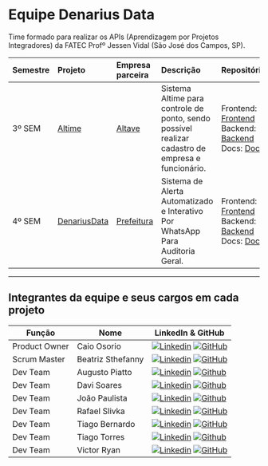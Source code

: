 # Equipe Denarius Data

Time formado para realizar os APIs (Aprendizagem por Projetos Integradores) da FATEC Profº Jessen Vidal (São José dos Campos, SP).

<div align="center">

| Semestre | Projeto                                                                  | Empresa parceira                               | Descrição                                                                                                                                                                                                             | Repositórios                                                                                                                                                                                                                                                                                                                                                                                                                                                                                                                                                       |
| :------- | :----------------------------------------------------------------------- | :--------------------------------------------- | :-------------------------------------------------------------------------------------------------------------------------------------------------------------------------------------------------------------------- | :----------------------------------------------------------------------------------------------------------------------------------------------------------------------------------------------------------------------------------------------------------------------------------------------------------------------------------------------------------------------------------------------------------------------------------------------------------------------------------------------------------------------------------------------------------------- |
| 3º SEM   | [Altime](https://github.com/DenariusData/API-3SEM)                      | [Altave](https://altave.com.br/nossa-historia/)             | Sistema Altime para controle de ponto, sendo possível realizar cadastro de empresa e funcionário. | Frontend: <a href="https://github.com/DenariusData/DenariusData-Front/tree/main">Frontend</a> <br> Backend: <a href="https://github.com/DenariusData/DenariusData-Back/tree/main">Backend</a> <br> Docs: <a href="https://github.com/DenariusData/DenariusData-docs/tree/main">Docs</a> |
| 4º SEM   | [DenariusData](https://github.com/DenariusData/API-4SEM)           |  [Prefeitura](https://www.sjc.sp.gov.br/)                                                                      | Sistema de Alerta Automatizado e Interativo Por WhatsApp Para Auditoria Geral.                       |Frontend: <a href="https://github.com/DenariusData/API-4SEM-FRONTEND/tree/7c1a9b23f92f60d9688347a1c04a4177cdeef7e7">Frontend</a> <br> Backend: <a href="https://github.com/DenariusData/API-4SEM-BACKEND/tree/c697dede161cffd941ea834ba804afac023a163f">Backend</a> <br> Docs: <a href="https://github.com/DenariusData/API-4SEM/tree/main/docs">Docs</a> |
</div>

---

## Integrantes da equipe e seus cargos em cada projeto

<div align="left">

|    Função     | Nome                  | LinkedIn & GitHub |
|---------------|-----------------------|-------------------|
| Product Owner | Caio Osorio           | [![Linkedin](https://img.shields.io/badge/Linkedin-blue?logo=Linkedin&logoColor=white)](https://www.linkedin.com/in/caio-o-a67224200/) [![GitHub](https://img.shields.io/badge/GitHub-111217?logo=github&logoColor=white)](https://github.com/User-Business) |
| Scrum Master  | Beatriz Sthefanny     | [![Linkedin](https://img.shields.io/badge/Linkedin-blue?logo=Linkedin&logoColor=white)](https://www.linkedin.com/in/beatriz-santos-0b6773220/) [![GitHub](https://img.shields.io/badge/GitHub-111217?logo=github&logoColor=white)](https://github.com/BeatrizSantos00) |
| Dev Team      | Augusto Piatto        | [![Linkedin](https://img.shields.io/badge/Linkedin-blue?logo=Linkedin&logoColor=white)](https://www.linkedin.com/in/augusto-piatto/) [![Github](https://img.shields.io/badge/GitHub-111217?logo=github&logoColor=white)](https://github.com/augustopiatto) |
| Dev Team      | Davi Soares           | [![Linkedin](https://img.shields.io/badge/Linkedin-blue?logo=Linkedin&logoColor=white)](https://www.linkedin.com/in/dsf21/) [![Github](https://img.shields.io/badge/GitHub-111217?logo=github&logoColor=white)](https://github.com/DaviSFS21) |
| Dev Team      | João Paulista         | [![Linkedin](https://img.shields.io/badge/Linkedin-blue?logo=Linkedin&logoColor=white)](https://www.linkedin.com/in/joaopaulista/) [![Github](https://img.shields.io/badge/GitHub-111217?logo=github&logoColor=white)](https://github.com/joaopaulista) |
| Dev Team      | Rafael Slivka         | [![Linkedin](https://img.shields.io/badge/Linkedin-blue?logo=Linkedin&logoColor=white)](https://www.linkedin.com/in/rafael-lopes-slivka-07753326a/) [![GitHub](https://img.shields.io/badge/GitHub-111217?logo=github&logoColor=white)](https://github.com/rafaslivka) |
| Dev Team      | Tiago Bernardo        | [![Linkedin](https://img.shields.io/badge/Linkedin-blue?logo=Linkedin&logoColor=white)](https://www.linkedin.com/in/tiagobernardosantos/) [![GitHub](https://img.shields.io/badge/GitHub-111217?logo=github&logoColor=white)](https://github.com/TiagoBernardoSantos) |
| Dev Team      | Tiago Torres          | [![Linkedin](https://img.shields.io/badge/Linkedin-blue?logo=Linkedin&logoColor=white)](https://www.linkedin.com/in/tiago-torres-dos-reis/) [![Github](https://img.shields.io/badge/GitHub-111217?logo=github&logoColor=white)](https://github.com/TiagoTReis)
| Dev Team      | Victor Ryan           | [![Linkedin](https://img.shields.io/badge/Linkedin-blue?logo=Linkedin&logoColor=white)](https://www.linkedin.com/in/victor-ryan-51738b261) [![GitHub](https://img.shields.io/badge/GitHub-111217?logo=github&logoColor=white)](https://github.com/yzvictorr) |

</div>

